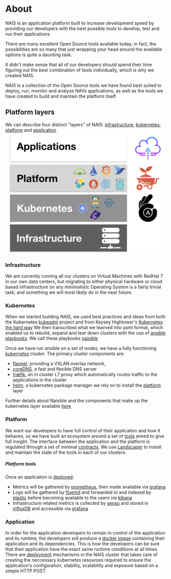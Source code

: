 # About

NAIS is an application platform built to increase development speed by providing our developers with the best possible tools to develop, test and run their applications.

There are many excellent Open Source tools available today; in fact, the possibilities are so many that just wrapping your head around the available options is quite a daunting task. 

It didn't make sense that all of our developers should spend their time figuring out the best combination of tools individually, which is why we created NAIS.

NAIS is a collection of the Open Source tools we have found best suited to deploy, run, monitor and analyze NAVs applications, as well as the tools we have created to build and maintain the platform itself.

## Platform layers
We can describe four distinct "layers" of NAIS: [infrastructure](/about#infrastructure), [kubernetes](/about#kubernetes), [platform](/about#platform) and [application](/about#application)
![overview](/_media/overview.png)

### Infrastructure
We are currently running all our clusters on Virtual Machines with RedHat 7 in our own data centers, but migrating to either physical hardware or cloud based infrastructure on any minimalistic Operating System is a fairly trivial task; and something we will most likely do in the near future.

### Kubernetes
When we started building NAIS, we used best practices and ideas from both the Kubernetes [kubeadm](https://github.com/kubernetes/kubeadm) project and from Keysey Hightower's [Kubernetes the hard way](https://github.com/kelseyhightower/kubernetes-the-hard-way)
We then transcribed what we learned into yaml format, which enabled us to rebuild, expand and tear down clusters with the use of [ansible playbooks](http://docs.ansible.com/ansible/latest/playbooks.html). We call these playbooks [naisible](/naisible)

Once we have run ansible on a set of nodes, we have a fully functioning [kubernetes](https://kubernetes.io/) cluster.
The primary cluster components are:
* [flannel](https://github.com/coreos/flannel), providing a VXLAN overlay network,
* [coreDNS](https://github.com/coredns/coredns), a fast and flexible DNS server
* [træfik](https://traefik.io/), an in cluster L7 proxy which automatically routes traffic to the applications in the cluster
* [helm](https://github.com/kubernetes/helm), a kubernetes package manager we rely on to install the [platform](/platform) layer
 
Further details about Naisible and the components that make up the kubernetes layer available [here](/kubernetes)

### Platform
We want our developers to have full control of their applicaiton and how it behaves, so we have built an ecosystem around a set of [tools](/about#platform-tools) aimed to give full insight. The interface between the application and the platform is regulated through a set of minimal [contracts](/contracts).
We use [Landscaper](https://github.com/Eneco/landscaper) to install and maintain the state of the tools in each of our clusters.
##### Platform tools
Once an application is [deployed](/deployment):
* Metrics will be gathered by [prometheus](https://prometheus.io/), then made available via [grafana](https://grafana.com/)
* Logs will be gathered by [fluentd](https://www.fluentd.org/) and forwarded to and indexed by [elastic](https://www.elastic.co/) before becoming available to the users via [kibana](https://www.elastic.co/products/kibana)
* Infrastructure related metrics is collected by [sensu](https://sensuapp.org/) and stored in [influxDB]() and accessible via [grafana](https://grafana.com/)


### Application
In order for the application developers to remain in control of the application and its runtime, the developers will produce a [docker image](https://docs.docker.com/engine/reference/commandline/images/) containing their application and its dependencies. 
This is how the developers can be sure that their application have the exact same runtime conditions at all times.
There are [deployment](/deployment) mechanisms in the NAIS cluster that takes care of creating the neccessary kubernetes resources required to ensure the application's configuration, stability, scalability and exposure based on a simple HTTP POST.
 